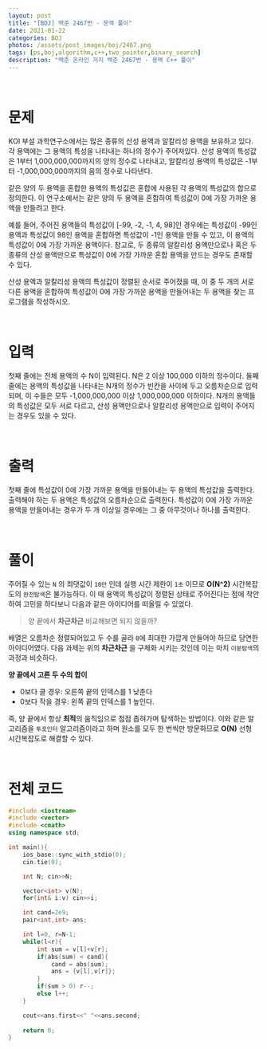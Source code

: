 ```yaml
---
layout: post
title: "[BOJ] 백준 2467번 - 용액 풀이"
date: 2021-01-22
categories: BOJ
photos: /assets/post_images/boj/2467.png
tags: [ps,boj,algorithm,c++,two_pointer,binary_search]
description: "백준 온라인 저지 백준 2467번 - 용액 C++ 풀이"
---
```


<br>

# 문제

KOI 부설 과학연구소에서는 많은 종류의 산성 용액과 알칼리성 용액을 보유하고 있다. 각 용액에는 그 용액의 특성을 나타내는 하나의 정수가 주어져있다. 산성 용액의 특성값은 1부터 1,000,000,000까지의 양의 정수로 나타내고, 알칼리성 용액의 특성값은 -1부터 -1,000,000,000까지의 음의 정수로 나타낸다.

같은 양의 두 용액을 혼합한 용액의 특성값은 혼합에 사용된 각 용액의 특성값의 합으로 정의한다. 이 연구소에서는 같은 양의 두 용액을 혼합하여 특성값이 0에 가장 가까운 용액을 만들려고 한다. 

예를 들어, 주어진 용액들의 특성값이 [-99, -2, -1, 4, 98]인 경우에는 특성값이 -99인 용액과 특성값이 98인 용액을 혼합하면 특성값이 -1인 용액을 만들 수 있고, 이 용액의 특성값이 0에 가장 가까운 용액이다. 참고로, 두 종류의 알칼리성 용액만으로나 혹은 두 종류의 산성 용액만으로 특성값이 0에 가장 가까운 혼합 용액을 만드는 경우도 존재할 수 있다.

산성 용액과 알칼리성 용액의 특성값이 정렬된 순서로 주어졌을 때, 이 중 두 개의 서로 다른 용액을 혼합하여 특성값이 0에 가장 가까운 용액을 만들어내는 두 용액을 찾는 프로그램을 작성하시오.

<br>

# 입력

첫째 줄에는 전체 용액의 수 N이 입력된다. N은 2 이상 100,000 이하의 정수이다. 둘째 줄에는 용액의 특성값을 나타내는 N개의 정수가 빈칸을 사이에 두고 오름차순으로 입력되며, 이 수들은 모두 -1,000,000,000 이상 1,000,000,000 이하이다. N개의 용액들의 특성값은 모두 서로 다르고, 산성 용액만으로나 알칼리성 용액만으로 입력이 주어지는 경우도 있을 수 있다.

<br>

# 출력

첫째 줄에 특성값이 0에 가장 가까운 용액을 만들어내는 두 용액의 특성값을 출력한다. 출력해야 하는 두 용액은 특성값의 오름차순으로 출력한다. 특성값이 0에 가장 가까운 용액을 만들어내는 경우가 두 개 이상일 경우에는 그 중 아무것이나 하나를 출력한다.

<br>

# 풀이

주어질 수 있는 `N` 의 최댓값이 `10만` 인데 실행 시간 제한이 `1초` 이므로 **O(N^2)** 시간복잡도의 `완전탐색`은 불가능하다. 이 때 용액의 특성값이 정렬된 상태로 주어진다는 점에 착안하여 고민을 하다보니 다음과 같은 아이디어를 떠올릴 수 있었다.

> 양 끝에서 **차근차근** 비교해보면 되지 않을까?

배열은 오름차순 정렬되어있고 두 수를 골라 `0`에 최대한 가깝게 만들어야 하므로 당연한 아이디어였다. 다음 과제는 위의 **차근차근** 을 구체화 시키는 것인데 이는 마치 `이분탐색`의 과정과 비슷하다.

**양 끝에서 고른 두 수의 합이**

- 0보다 클 경우: 오른쪽 끝의 인덱스를 1 낮춘다
- 0보다 작을 경우: 왼쪽 끝의 인덱스를 1 높인다.

즉, 양 끝에서 항상 **최적**의 움직임으로 점점 좁혀가며 탐색하는 방법이다. 이와 같은 알고리즘을 `투포인터` 알고리즘이라고 하며 원소를 모두 한 번씩만 방문하므로 **O(N)** 선형 시간복잡도로 해결할 수 있다.

<br>

# 전체 코드

```c++
#include <iostream>
#include <vector>
#include <cmath>
using namespace std;

int main(){
	ios_base::sync_with_stdio(0);
	cin.tie(0);

	int N; cin>>N;

	vector<int> v(N);
	for(int& i:v) cin>>i;

	int cand=2e9;
	pair<int,int> ans;

	int l=0, r=N-1;
	while(l<r){
		int sum = v[l]+v[r];
		if(abs(sum) < cand){
			cand = abs(sum);
			ans = {v[l],v[r]};
		}
		if(sum > 0) r--;
		else l++;
	}

	cout<<ans.first<<" "<<ans.second;
    
	return 0;
}
```